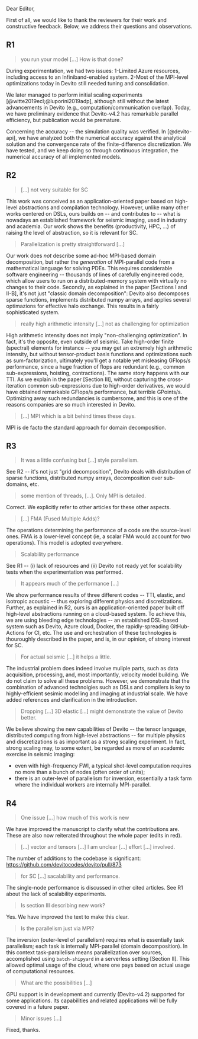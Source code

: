 Dear Editor,

First of all, we would like to thank the reviewers for their work and constructive feedback. Below, we address their questions and observations. 

## R1

> you run your model [...] How is that done?

During experimentation, we had two issues:
1-Limited Azure resources, including access to an Infiniband-enabled system.
2-Most of the MPI-level optimizations today in Devito still needed tuning and consolidation.

We later managed to perform initial scaling experiments [@witte2019ecl;@luporini2019adp], although still without the latest advancements in Devito (e.g., computation/communication overlap). Today, we have preliminary evidence that Devito-v4.2 has remarkable parallel efficiency, but publication would be premature.

Concerning the accuracy -- the simulation quality was verified. In [@devito-api], we have analyzed both the numerical accuracy against the analytical solution and the convergence rate of the finite-difference discretization. We have tested, and we keep doing so through continuous integration, the numerical accuracy of all implemented models.

## R2

> [...] not very suitable for SC

This work was conceived as an application-oriented paper based on high-level abstractions and compilation technology. However, unlike many other works centered on DSLs, ours builds on -- and contributes to -- what is nowadays an established framework for seismic imaging, used in industry and academia. Our work shows the benefits (productivity, HPC, ...) of raising the level of abstraction, so it is relevant for SC.

> Parallelization is pretty straightforward [...]

Our work does _not_ describe some ad-hoc MPI-based domain decomposition, but rather the _generation_ of MPI-parallel code from a mathematical language for solving PDEs. This requires considerable software engineering -- thousands of lines of carefully engineered code, which allow users to run on a distributed-memory system with virtually no changes to their code. Secondly, as explained in the paper [Sections I and II-B], it's not just "classic domain decomposition": Devito also decomposes sparse functions, implements distributed numpy arrays, and applies several optimazions for effective halo exchange. This results in a fairly sophisticated system.

> really high arithmetic intensity [...] not as challenging for optimization

High arithmetic intensity does not imply "non-challenging optimization". In fact, it's the opposite, even outside of seismic. Take high-order finite (spectral) elements for instance -- you may get an extremely high arithmetic intensity, but without tensor-product basis functions and optimizations such as sum-factorization, ultimately you'll get a notable yet misleasing GFlops/s performance, since a huge fraction of flops are redundant (e.g., common sub-expressions, hoisting, contractions). The same story happens with our TTI. As we explain in the paper [Section III], without capturing the cross-iteration common sub-expressions due to high-order derivatives, we would have obtained remarkable GFlops/s performance, but terrible GPoints/s. Optimizing away such redundancies is cumbersome, and this is one of the reasons companies are so much interested in Devito.

> [...] MPI which is a bit behind times these days.

MPI is de facto the standard approach for domain decomposition.


## R3

> It was a little confusing but [...] style parallelism.

See R2 -- it's not just "grid decomposition", Devito deals with distribution of sparse functions, distributed numpy arrays, decomposition over sub-domains, etc.

> some mention of threads, [...]. Only MPI is detailed.

Correct. We explicitly refer to other articles for these other aspects.

> [...] FMA (Fused Multiple Adds)?

The operations determining the performance of a code are the source-level ones. FMA is a lower-level concept (ie, a scalar FMA would account for two operations). This model is adopted everywhere.

> Scalability performance

See R1 -- (i) lack of resources and (ii) Devito not ready yet for scalability tests when the experimentation was performed.

> It appears much of the performance [...]

We show performance results of three different codes -- TTI, elastic, and isotropic acoustic -- thus exploring different physics and discretizations. Further, as explained in R2, ours is an application-oriented paper built off high-level abstractions running on a cloud-based system. To achieve this, we are using bleeding edge technologies -- an established DSL-based system such as Devito, Azure cloud, Docker, the rapidly-spreading GitHub-Actions for CI, etc. The use and orchestration of these technologies is thouroughly described in the paper, and is, in our opinion, of strong interest for SC.

> For actual seismic [...] it helps a little.

The industrial problem does indeed involve muliple parts, such as data acquisition, processing, and, most importantly, velocity model building. We do not claim to solve all these problems. However, we demonstrate that the combination of advanced technolgies such as DSLs and compilers is key to highly-efficient sesimic modelling and imaging at industrial scale. We have added references and clarification in the introduction.

> Dropping [...] 3D elastic [...] might demonstrate the value of Devito better.

We believe showing the new capabilities of Devito -- the tensor language, distributed computing from high-level abstractions -- for multiple physics and discretizations is as important as a strong scaling experiment. In fact, strong scaling may, to some extent, be regarded as more of an academic exercise in seismic imaging:

* even with high-frequency FWI, a typical shot-level computation requires no more than a bunch of nodes (often order of units);
* there is an outer-level of parallelism for inversion, essentially a task farm where the individual workers are internally MPI-parallel.


## R4 

> One issue [...] how much of this work is new

We have improved the manuscript to clarify what the contributions are. These are also now reiterated throughout the whole paper (edits in red).

> [...] vector and tensors [...] I am unclear [...] effort [...] involved.

The number of additions to the codebase is significant: https://github.com/devitocodes/devito/pull/873

> for SC [...] sacalability and performance.

The single-node performance is discussed in other cited articles. See R1 about the lack of scalability experiments.

> Is section III describing new work?

Yes. We have improved the text to make this clear.

> Is the parallelism just via MPI?

The inversion (outer-level of parallelism) requires what is essentially task parallelism; each task is internally MPI-parallel (domain decomposition). In this context task-parallelism means parallelization over sources, accomplished using `batch-shipyard` in a serverless setting [Section II]. This allowed optimal usage of the cloud, where one pays based on actual usage of computational resources.

> What are the possibilities [...]
  
GPU support is in development and currently (Devito-v4.2) supported for some applications. Its capabilities and related applications will be fully covered in a future paper.

> Minor issues [...]

Fixed, thanks.
